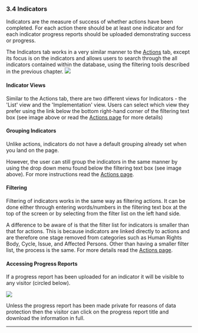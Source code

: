 ### 3.4 Indicators

Indicators are the measure of success of whether actions have been completed. For each action there should be at least one indicator and for each indicator progress reports should be uploaded demonstrating success or progress. 

The Indicators tab works in a very similar manner to the [Actions](../visitors/actions.md) tab, except its focus is on the indicators and allows users to search through the all indicators contained within the database, using the filtering tools described in the previous chapter. ![](assets/Indicators.png)

#### Indicator Views

Similar to the Actions tab, there are two different views for Indicators - the 'List' view and the 'Implementation' view. Users can select which view they prefer using the link below the bottom right-hand corner of the filtering text box \(see image above or read the [Actions page](../visitors/actions.md) for more details\)

#### Grouping Indicators

Unlike actions, indicators do not have a default grouping already set when you land on the page.

However, the user can still group the indicators in the same manner by using the drop down menu found below the filtering text box \(see image above\). For more instructions read the [Actions page](../visitors/actions.md).

#### Filtering

Filtering of indicators works in the same way as filtering actions. It can be done either through entering words/numbers in the filtering text box at the top of the screen or by selecting from the filter list on the left hand side.

A difference to be aware of is that the filter list for indicators is smaller than that for actions. This is because indicators are linked directly to actions and are therefore one stage removed from categories such as Human Rights Body, Cycle, Issue, and Affected Persons. Other than having a smaller filter list, the process is the same. For more details read the [Actions page](../visitors/actions.md).

#### Accessing Progress Reports

If a progress report has been uploaded for an indicator it will be visible to any visitor \(circled below\). 

![](assets/Progress_Report.png)

Unless the progress report has been made private for reasons of data protection then the visitor can click on the progress report title and download the information in full. 

---



